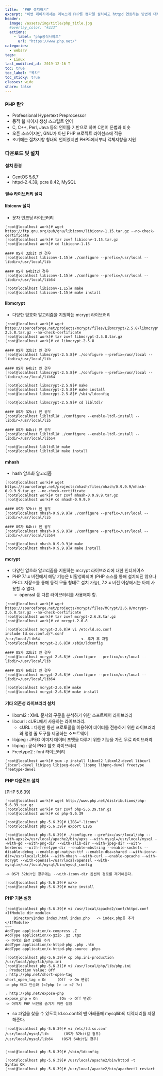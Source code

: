 ```yaml
---
title:  "PHP 설치하기"
excerpt: "이번 페이지에서는 리눅스에 PHP를 컴파일 설치하고 httpd 연동하는 방법에 대해 알아본다."
header:
  image: /assets/img/title/php_title.jpg
  #overlay_color: "#333"
  actions:
    - label: "php공식사이트"
      url: "https://www.php.net/"
categories:
  - websrv
tags:
  - Linux
last_modified_at: 2019-12-16 T
toc: true
toc_label: "목차"
toc_sticky: true
classes: wide
share: false
---
```


### PHP 란?

- Professional Hypertext Preprocessor
- 동적 웹 페이지 생성 스크립트 언어
- C, C++, Perl, Java 등의 언어를 기반으로 하며 C언어 문법과 비슷
- 오픈 소스이지만, GNU가 아닌 PHP 프로젝트 라이선스에 적용
- 초기에는 절차지향 형태의 언어였지만 PHP5에서부터 객체지향을 지원


### 다운로드 및 설치

#### 설치 환경
- CentOS 5,6,7
- httpd-2.4.39, pcre 8.42, MySQL

#### 필수 라이브러리 설치

#### libiconv 설치

- 문자 인코딩 라이브러리

```
[root@localhost work]# wget https://ftp.gnu.org/pub/gnu/libiconv/libiconv-1.15.tar.gz --no-check-certificate
[root@localhost work]# tar zxvf libiconv-1.15.tar.gz
[root@localhost work]# cd libiconv-1.15

#### OS가 32bit 인 경우
[root@localhost libiconv-1.15]# ./configure --prefix=/usr/local --libdir=/usr/local/lib

#### OS가 64bit인 경우
[root@localhost libiconv-1.15]# ./configure --prefix=/usr/local --libdir=/usr/local/lib64
	
[root@localhost libiconv-1.15]# make
[root@localhost libiconv-1.15]# make install
```

#### libmcrypt

- 다양한 암호화 알고리즘을 지원하는 mcrypt 라이브러리
	
```
[root@localhost work]# wget https://sourceforge.net/projects/mcrypt/files/Libmcrypt/2.5.8/libmcrypt-2.5.8.tar.gz --no-check-certificate
[root@localhost work]# tar zxvf libmcrypt-2.5.8.tar.gz
[root@localhost work]# cd libmcrypt-2.5.8

#### OS가 32bit 인 경우
[root@localhost libmcrypt-2.5.8]# ./configure --prefix=/usr/local --libdir=/usr/local/lib

#### OS가 64bit 인 경우
[root@localhost libmcrypt-2.5.8]# ./configure --prefix=/usr/local --libdir=/usr/local/lib64

[root@localhost libmcrypt-2.5.8]# make
[root@localhost libmcrypt-2.5.8]# make install
[root@localhost libmcrypt-2.5.8]# /sbin/ldconfig
	
[root@localhost libmcrypt-2.5.8]# cd libltdl/

#### OS가 32bit 인 경우
[root@localhost libltdl]# ./configure --enable-ltdl-install --libdir=/usr/local/lib

#### OS가 64bit 인 경우
[root@localhost libltdl]# ./configure --enable-ltdl-install --libdir=/usr/local/lib64

[root@localhost libltdl]# make
[root@localhost libltdl]# make install
```

#### mhash
	
- hash 암호화 알고리즘

```
[root@localhost work]# wget https://sourceforge.net/projects/mhash/files/mhash/0.9.9.9/mhash-0.9.9.9.tar.gz --no-check-certificate
[root@localhost work]# tar zxvf mhash-0.9.9.9.tar.gz
[root@localhost work]# cd mhash-0.9.9.9

#### OS가 32bit 인 경우
[root@localhost mhash-0.9.9.9]# ./configure --prefix=/usr/local --libdir=/usr/local/lib

#### OS가 64bit 인 경우
[root@localhost mhash-0.9.9.9]# ./configure --prefix=/usr/local --libdir=/usr/local/lib64
	
[root@localhost mhash-0.9.9.9]# make
[root@localhost mhash-0.9.9.9]# make install
```

#### mcrypt

- 다양한 암호화 알고리즘을 지원하는 mcrypt 라이브러리에 대한 인터페이스
- PHP 7.1.x 버전에서 해당 기능은 비활성화되며 (PHP 소스를 통해 설치되진 않으나 PECL 저장소를 통해 동적 모듈 형태로 설치 가능), 7.2.x 버전 이상에서는 아예 사용할 수 없다.
  - openssl 등 다른 라이브러리를 사용해야 함.
	
```
[root@localhost work]# wget https://sourceforge.net/projects/mcrypt/files/MCrypt/2.6.8/mcrypt-2.6.8.tar.gz --no-check-certificate
[root@localhost work]# tar zxvf mcrypt-2.6.8.tar.gz
[root@localhost work]# cd mcrypt-2.6.8
	
[root@localhost mcrypt-2.6.8]# vi /etc/ld.so.conf
include ld.so.conf.d/*.conf
/usr/local/lib64                   <- 추가 후 저장
[root@localhost mcrypt-2.6.8]# /sbin/ldconfig

#### OS가 32bit 인 경우
[root@localhost mcrypt-2.6.8]# ./configure --prefix=/usr/local --libdir=/usr/local/lib

#### OS가 64bit 인 경우
[root@localhost mcrypt-2.6.8]# ./configure --prefix=/usr/local --libdir=/usr/local/lib64
	
[root@localhost mcrypt-2.6.8]# make
[root@localhost mcrypt-2.6.8]# make install
```

#### 기타 의존성 라이브러리 설치

- libxml2 : XML 문서의 구문을 분석하기 위한 소프트웨어 라이브러리
- libcurl : cURL에서 사용하는 라이브러리. 
  - cURL : 다양한 통신 프로토콜을 이용하여 데이터를 전송하기 위한 라이브러리와 명령 줄 도구를 제공하는 소프트웨어
- libjpeg : JPEG 이미지 데이터 포맷을 다루기 위한 기능을 가진 무료 라이브러리
- libpng : 공식 PNG 참조 라이브러리
- Freetype2 : font 라이브러리

```
[root@localhost work]# yum -y install libxml2 libxml2-devel libcurl libcurl-devel libjpeg libjpeg-devel libpng libpng-devel freetype freetype-devel
```

#### PHP 다운로드 설치

[PHP 5.6.39]
```
[root@localhost work]# wget http://www.php.net/distributions/php-5.6.39.tar.gz
[root@localhost work]# tar zxvf php-5.6.39.tar.gz
[root@localhost work]# cd php-5.6.39

[root@localhost php-5.6.39]# LIBS="-liconv"
[root@localhost php-5.6.39]# export LIBS

[root@localhost php-5.6.39]# ./configure --prefix=/usr/local/php --with-apxs2=/usr/local/apache2/bin/apxs --with-mysql=/usr/local/mysql --with-gd --with-png-dir --with-zlib-dir --with-jpeg-dir --with-kerberos --with-freetype-dir --enable-mbstring --enable-sockets --disable-debug --enable-gd-native-ttf --enable-dba=shared --with-iconv-dir=/usr/local/lib64 --with-mhash --with-curl --enable-opcache --with-mcrypt --with-openssl=/usr/local/openssl --with-mysqli=/usr/local/mysql/bin/mysql_config

-> OS가 32bit인 경우에는 --with-iconv-dir 옵션의 경로를 제거해준다.

[root@localhost php-5.6.39]# make
[root@localhost php-5.6.39]# make install
```

#### PHP 기본 설정
```
[root@localhost php-5.6.39]# vi /usr/local/apache2/conf/httpd.conf
<IfModule dir_module>
    DirectoryIndex index.html index.php   -> index.php를 추가
</IfModule>
~~~
AddType application/x-compress .Z
AddType application/x-gzip .gz .tgz
-> 아래의 옵션 2개를 추가
AddType application/x-httpd-php .php .htm
AddType application/x-httpd-php-source .phps
```
```
[root@localhost php-5.6.39]# cp php.ini-production /usr/local/php/lib/php.ini
[root@localhost php-5.6.31]# vi /usr/local/php/lib/php.ini
; Production Value: Off
; http://php.net/short-open-tag
short_open_tag = On     (Off -> On 변경)
-> php 태그 단순화 (<?php ?> -> <? ?>)

; http://php.net/expose-php
expose_php = On          (On -> Off 변경)
-> 아파치 PHP 버전을 숨기기 위한 설정
```
- so 파일을 찾을 수 있도록 ld.so.conf의 맨 아래줄에 mysqllib의 디렉터리를 지정해준다.

```
[root@localhost php-5.6.39]# vi /etc/ld.so.conf
/usr/local/mysql/lib       (OS가 32bit일 경우)
/usr/local/mysql/lib64    (OS가 64bit일 경우)
	

[root@localhost php-5.6.39]# /sbin/ldconfig

[root@localhost php-5.6.39]# /usr/local/apache2/bin/httpd -t
Syntax OK
[root@localhost php-5.6.39]# /usr/local/apache2/bin/apachectl restart
```





